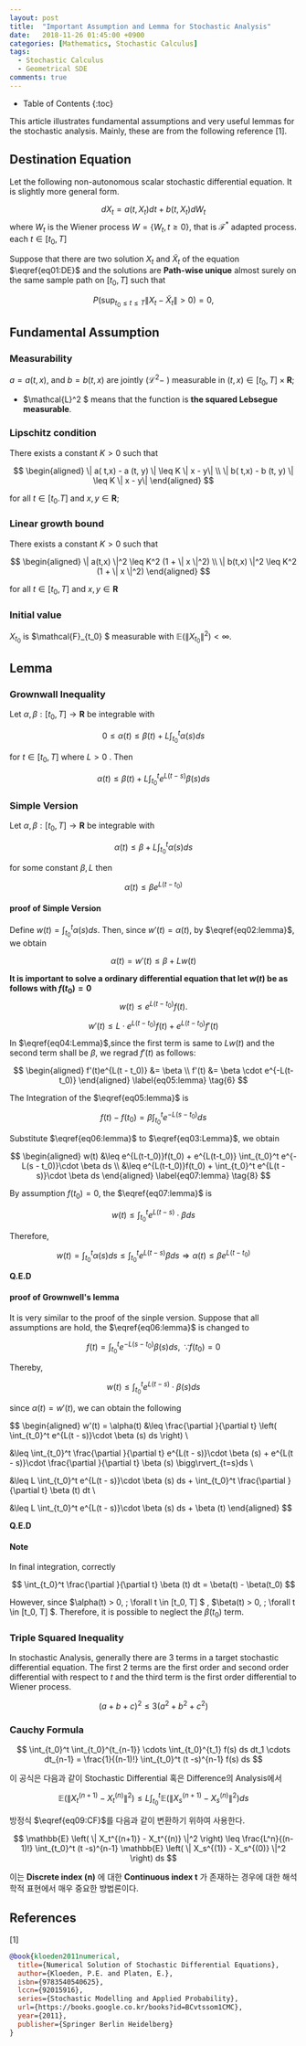 ```yaml
---
layout: post
title:  "Important Assumption and Lemma for Stochastic Analysis"
date:   2018-11-26 01:45:00 +0900
categories: [Mathematics, Stochastic Calculus]
tags:
  - Stochastic Calculus
  - Geometrical SDE
comments: true
---
```


* Table of Contents
{:toc}

This article illustrates fundamental assumptions and very useful lemmas for the stochastic analysis. Mainly, these are from the following reference [1].

## Destination Equation
Let the following non-autonomous scalar stochastic differential equation. It is slightly more general form.

$$
dX_t = a(t, X_t)dt + b(t, X_t) dW_t
\label{eq01:DE}
\tag{1}
$$
where $W_t$ is the Wiener process $W=\{W_t, t \geq 0 \}$, that is $\mathcal{F}^*$ adapted process.
each $t \in [t_0, T]$ 

Suppose that there are two solution $X_t$ and $\tilde{X}_t$ of the equation $\eqref{eq01:DE}$ and the solutions  are  **Path-wise unique** almost surely on the same sample path on $[t_0, T]$ such that

$$
P\left( \sup_{t_0 \leq t \leq T} \| X_t -\tilde{X}_t \| > 0 \right) = 0,
$$


## Fundamental Assumption
### Measurability
$a = a(t, x)$, and $b = b(t,x)$ are jointly ($\mathcal{L}^2 -$ ) measurable in $(t,x) \in [t_0, T] \times \mathbf{R}$; 

- $\mathcal{L}^2 $ means that the function is **the squared Lebsegue measurable**.

### Lipschitz condition
There exists a constant $K > 0$ such that

$$
\begin{aligned}
\| a( t,x) - a (t, y) \| \leq K \| x - y\| \\
\| b( t,x) - b (t, y) \| \leq K \| x - y\| 
\end{aligned}
$$

for all $t \in [t_0. T]$ and $x, y \in \mathbf{R}$;

### Linear growth bound
There exists a constant $K > 0$ such that

$$
\begin{aligned}
\| a(t,x) \|^2 \leq K^2 (1 + \| x \|^2) \\
\| b(t,x) \|^2 \leq K^2 (1 + \| x \|^2) 
\end{aligned}
$$

for all $t \in [t_0, T]$ and $x, y \in \mathbf{R}$

### Initial value 
$X_{t_{0}}$ is $\mathcal{F}_{t_0} $ measurable with $\mathbb{E}( \|X_{t_0} \|^2) < \infty$.

## Lemma
### Grownwall Inequality
Let $\alpha, \beta : [t_0, T] \rightarrow \mathbf{R}$ be integrable with

$$
0 \leq \alpha(t) \leq \beta(t) + L \int_{t_0}^t \alpha(s) ds 
$$

for $t \in [t_0, T]$ where $L > 0$ . Then

$$
\alpha(t) \leq \beta(t) + L \int_{t_0}^t e^{L(t-s)}\beta(s) ds
\label{eq01:lemma}
\tag{2}
$$

### Simple Version
Let $\alpha, \beta : [t_0, T] \rightarrow \mathbf{R}$ be integrable with

$$
\alpha(t) \leq \beta + L \int_{t_0}^t \alpha(s) ds
\label{eq02:lemma}
\tag{3}
$$

for some constant $\beta, L$ then

$$
\alpha(t) \leq \beta e^{L(t-t_0)}
$$

#### proof of Simple Version
Define $w(t) = \int_{t_0}^t \alpha(s) ds$. Then, since $w'(t) = \alpha(t)$, by $\eqref{eq02:lemma}$, we obtain

$$
\alpha(t) = w'(t) \leq \beta + L w(t)
$$

**It is important to solve a ordinary differential equation that let $w(t)$ be as follows with $f(t_0) = 0$**
$$
w(t) \leq e^{L(t - t_0)} f(t).
\label{eq03:Lemma}
\tag{4}
$$

$$
w'(t) \leq L \cdot e^{L(t - t_0)} f(t) + e^{L(t - t_0)} f'(t)
\label{eq04:Lemma}
\tag{5}
$$

In $\eqref{eq04:Lemma}$,since the first term is same to $L w(t)$ and the second term shall be $\beta$,  we regrad $f'(t)$ as follows:

$$
\begin{aligned}
f'(t)e^{L(t - t_0)} &= \beta \\
f'(t) &= \beta \cdot e^{-L(t-t_0)}
\end{aligned}
\label{eq05:lemma}
\tag{6}
$$

The Integration of the $\eqref{eq05:lemma}$ is

$$
f(t) - f(t_0) = \beta \int_{t_0}^t e^{-L(s - t_0)} ds 
\label{eq06:lemma}
\tag{7}
$$

Substitute $\eqref{eq06:lemma}$ to $\eqref{eq03:Lemma}$, we obtain

$$
\begin{aligned}
w(t) &\leq e^{L(t-t_0)}f(t_0) + e^{L(t-t_0)} \int_{t_0}^t e^{-L(s - t_0)}\cdot \beta ds \\
&\leq e^{L(t-t_0)}f(t_0) + \int_{t_0}^t  e^{L(t - s)}\cdot \beta ds
\end{aligned}
\label{eq07:lemma}
\tag{8}
$$

By assumption $f(t_0) = 0$, the $\eqref{eq07:lemma}$ is  

$$
w(t) \leq \int_{t_0}^t  e^{L(t - s)}\cdot \beta ds
\label{eq08:lemma}
\tag{9}
$$

Therefore, 

$$
w(t) = \int_{t_0}^t \alpha(s) ds \leq \int_{t_0}^t e^{L(t-s)} \beta ds \Rightarrow
\alpha (t) \leq \beta e^{L(t-t_0)}
$$

**Q.E.D**

#### proof of Grownwell's lemma
It is very similar to the proof of the sinple version. Suppose that all assumptions are hold, the $\eqref{eq06:lemma}$ is changed to

$$
f(t) = \int_{t_0}^t e^{-L(s - t_0)} \beta(s) ds, \;\;\because f(t_0) = 0
$$

Thereby, 

$$
w(t) \leq \int_{t_0}^t  e^{L(t - s)}\cdot \beta (s) ds
\label{eq09:lemma}
\tag{10}
$$

since $\alpha(t) = w'(t)$,  we  can obtain the following 

$$
\begin{aligned}
w'(t) = \alpha(t) 
&\leq \frac{\partial }{\partial t} \left( \int_{t_0}^t  e^{L(t - s)}\cdot \beta (s) ds \right) \\

&\leq \int_{t_0}^t  \frac{\partial }{\partial t} e^{L(t - s)}\cdot \beta (s) + e^{L(t - s)}\cdot \frac{\partial }{\partial t} \beta (s) \bigg\rvert_{t=s}ds \\

&\leq L \int_{t_0}^t e^{L(t - s)}\cdot \beta (s) ds + \int_{t_0}^t \frac{\partial }{\partial t} \beta (t) dt \\

&\leq L \int_{t_0}^t e^{L(t - s)}\cdot \beta (s) ds + \beta (t)
\end{aligned}
$$

**Q.E.D**
#### Note 
In final integration, correctly 

$$
\int_{t_0}^t \frac{\partial }{\partial t} \beta (t) dt = \beta(t) - \beta(t_0)
$$

However, since $\alpha(t) > 0, \; \forall t \in [t_0, T] $ , $\beta(t) > 0, \; \forall t \in [t_0, T] $. Therefore, it is possible to neglect the $\beta(t_0)$ term.

### Triple Squared Inequality
In stochastic Analysis, generally there are 3 terms in a target stochastic differential equation.
The first 2 terms are the first order and second order differential with respect to $t$ and the third term is the first order differential to Wiener process.

$$
(a + b + c)^2 \leq 3(a^2 + b^2 + c^2)
$$

### Cauchy Formula

$$
\int_{t_0}^t \int_{t_0}^{t_{n-1}} \cdots \int_{t_0}^{t_1} f(s) ds dt_1 \cdots dt_{n-1} = \frac{1}{(n-1)!} \int_{t_0}^t (t -s)^{n-1} f(s) ds
$$

이 공식은 다음과 같이 Stochastic Differential 혹은 Difference의 Analysis에서 

$$
\mathbb{E} \left( \| X_t^{(n+1)} - X_t^{(n)} \|^2 \right) \leq L \int_{t_0}^t \mathbb{E} \left( \| X_s^{(n+1)} - X_s^{(n)} \|^2 \right) ds
\label{eq09:CF}
\tag{11}
$$

방정식 $\eqref{eq09:CF}$를 다음과 같이 변환하기 위하여 사용한다.

$$
\mathbb{E} \left( \| X_t^{(n+1)} - X_t^{(n)} \|^2 \right) \leq \frac{L^n}{(n-1)!} \int_{t_0}^t (t -s)^{n-1} \mathbb{E} \left( \| X_s^{(1)} - X_s^{(0)} \|^2 \right) ds
$$

이는 **Discrete index (n)** 에 대한 **Continuous index t** 가 존재하는 경우에 대한 해석학적 표현에서 매우 중요한 방법론이다.


## References
[1]

~~~bibtex
@book{kloeden2011numerical,
  title={Numerical Solution of Stochastic Differential Equations},
  author={Kloeden, P.E. and Platen, E.},
  isbn={9783540540625},
  lccn={92015916},
  series={Stochastic Modelling and Applied Probability},
  url={https://books.google.co.kr/books?id=BCvtssom1CMC},
  year={2011},
  publisher={Springer Berlin Heidelberg}
}
~~~
